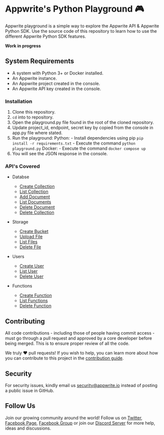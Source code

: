 # Appwrite's Python Playground 🎮

Appwrite playground is a simple way to explore the Appwrite API & Appwrite Python SDK. Use the source code of this repository to learn how to use the different Appwrite Python SDK features.

**Work in progress**

## System Requirements
* A system with Python 3+ or Docker installed.
* An Appwrite instance.
* An Appwrite project created in the console.
* An Appwrite API key created in the console.

### Installation
1. Clone this repository.
2. `cd` into to repository.
3. Open the playground.py file found in the root of the cloned repository.
4. Update project_id, endpoint, secret key by copied from the console in app.py file where stated.
5. Run the playground:
    Python:
        - Install dependencies using pip `pip install -r requirements.txt`
        - Execute the command `python playground.py`
    Docker:
        - Execute the command `docker compose up`
6. You will see the JSON response in the console.

### API's Covered

- Databse
    * [Create Collection](./lib/playground.rb#L53)
    * [List Collection](./lib/playground.rb#L111)
    * [Add Document](./lib/playground.rb#L129)
    * [List Documents](./lib/playground.rb#L148)
    * [Delete Document](./lib/playground.rb#L157)
    * [Delete Collection](./lib/playground.rb#L120)

- Storage
    * [Create Bucket](./lib/playground.rb#L169)
    * [Upload File](./lib/playground.rb#L183)
    * [List Files](./lib/playground.rb#L198)
    * [Delete File](./lib/playground.rb#L207)

- Users
    * [Create User](./lib/playground.rb#L13)
    * [List User](./lib/playground.rb#L29)
    * [Delete User](./lib/playground.rb#L38)

- Functions
    * [Create Function](./lib/playground.rb#L229)
    * [List Functions](./lib/playground.rb#L244)
    * [Delete Function](./lib/playground.rb#L253)

## Contributing

All code contributions - including those of people having commit access - must go through a pull request and approved by a core developer before being merged. This is to ensure proper review of all the code.

We truly ❤️ pull requests! If you wish to help, you can learn more about how you can contribute to this project in the [contribution guide](https://github.com/appwrite/appwrite/blob/master/CONTRIBUTING.md).

## Security

For security issues, kindly email us [security@appwrite.io](mailto:security@appwrite.io) instead of posting a public issue in GitHub.

## Follow Us

Join our growing community around the world! Follow us on [Twitter](https://twitter.com/appwrite), [Facebook Page](https://www.facebook.com/appwrite.io), [Facebook Group](https://www.facebook.com/groups/appwrite.developers/) or join our [Discord Server](https://appwrite.io/discord) for more help, ideas and discussions.
